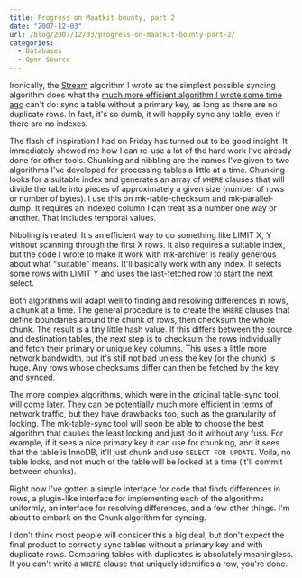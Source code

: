 ```yaml
---
title: Progress on Maatkit bounty, part 2
date: "2007-12-03"
url: /blog/2007/12/03/progress-on-maatkit-bounty-part-2/
categories:
  - Databases
  - Open Source
---
```

Ironically, the [Stream][1] algorithm I wrote as the simplest possible syncing algorithm does what the [much more efficient algorithm I wrote some time ago][2] can't do: sync a table without a primary key, as long as there are no duplicate rows. In fact, it's so dumb, it will happily sync any table, even if there are no indexes.

The flash of inspiration I had on Friday has turned out to be good insight. It immediately showed me how I can re-use a lot of the hard work I've already done for other tools. Chunking and nibbling are the names I've given to two algorithms I've developed for processing tables a little at a time. Chunking looks for a suitable index and generates an array of `WHERE` clauses that will divide the table into pieces of approximately a given size (number of rows or number of bytes). I use this on mk-table-checksum and mk-parallel-dump. It requires an indexed column I can treat as a number one way or another. That includes temporal values.

Nibbling is related. It's an efficient way to do something like LIMIT X, Y without scanning through the first X rows. It also requires a suitable index, but the code I wrote to make it work with mk-archiver is really generous about what "suitable" means. It'll basically work with any index. It selects some rows with LIMIT Y and uses the last-fetched row to start the next select.

Both algorithms will adapt well to finding and resolving differences in rows, a chunk at a time. The general procedure is to create the `WHERE` clauses that define boundaries around the chunk of rows, then checksum the whole chunk. The result is a tiny little hash value. If this differs between the source and destination tables, the next step is to checksum the rows individually and fetch their primary or unique key columns. This uses a little more network bandwidth, but it's still not bad unless the key (or the chunk) is huge. Any rows whose checksums differ can then be fetched by the key and synced.

The more complex algorithms, which were in the original table-sync tool, will come later. They can be potentially much more efficient in terms of network traffic, but they have drawbacks too, such as the granularity of locking. The mk-table-sync tool will soon be able to choose the best algorithm that causes the least locking and just do it without any fuss. For example, if it sees a nice primary key it can use for chunking, and it sees that the table is InnoDB, it'll just chunk and use `SELECT FOR UPDATE`. Voila, no table locks, and not much of the table will be locked at a time (it'll commit between chunks).

Right now I've gotten a simple interface for code that finds differences in rows, a plugin-like interface for implementing each of the algorithms uniformly, an interface for resolving differences, and a few other things. I'm about to embark on the Chunk algorithm for syncing.

I don't think most people will consider this a big deal, but don't expect the final product to correctly sync tables without a primary key and with duplicate rows. Comparing tables with duplicates is absolutely meaningless. If you can't write a `WHERE` clause that uniquely identifies a row, you're done.

 [1]: /blog/2007/11/30/progress-on-maatkit-bounty/
 [2]: /blog/2007/03/05/an-algorithm-to-find-and-resolve-data-differences-between-mysql-tables/
